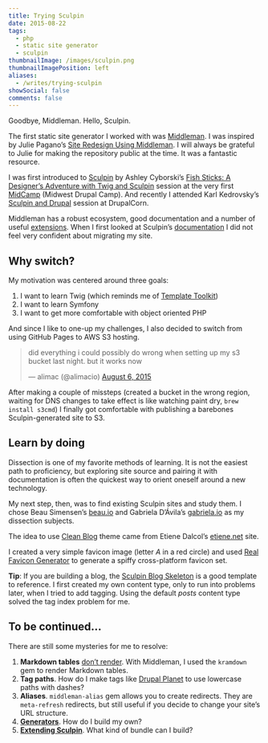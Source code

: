```yaml
---
title: Trying Sculpin
date: 2015-08-22
tags:
  - php
  - static site generator
  - sculpin
thumbnailImage: /images/sculpin.png
thumbnailImagePosition: left
aliases:
  - /writes/trying-sculpin
showSocial: false
comments: false
---
```


Goodbye, Middleman. Hello, Sculpin.
<!--more-->

The first static site generator I worked with was [Middleman](http://www.middlemanapp.com).
I was inspired by Julie Pagano’s
[Site Redesign Using Middleman](http://juliepagano.com/blog/2013/11/10/site-redesign-using-middleman/).
I will always be grateful to Julie for making the repository public at the time.
It was a fantastic resource.

I was first introduced to [Sculpin](http://sculpin.io) by Ashley Cyborski’s
[Fish Sticks: A Designer’s Adventure with Twig and Sculpin](http://2014.midcamp.org/session/fish-sticks-designers-adventure-twig-and-sculpin) session at the very first [MidCamp](http://midcamp.org) (Midwest Drupal Camp).
And recently I attended Karl Kedrovsky’s [Sculpin and Drupal](http://2015.drupalcorn.org/sessions/sculpin-and-drupal)
session at DrupalCorn.

Middleman has a robust ecosystem, good documentation and a number of useful
[extensions](https://directory.middlemanapp.com/#/extensions/all/).
When I first looked at Sculpin’s [documentation](https://sculpin.io/documentation/)
I did not feel very confident about migrating my site.

## Why switch?

My motivation was centered around three goals:

1. I want to learn Twig (which reminds me of [Template Toolkit](http://www.template-toolkit.org/))
1. I want to learn Symfony
1. I want to get more comfortable with object oriented PHP

And since I like to one-up my challenges, I also decided to switch from using
GitHub Pages to AWS S3 hosting.

<blockquote class="twitter-tweet" lang="en">
  <p lang="en" dir="ltr">
    did everything i could possibly do wrong when setting up my s3 bucket last
    night. but it works now</p>&mdash; alimac (@alimacio)
  <a href="https://twitter.com/alimacio/status/629271662270152704">
    August 6, 2015</a></blockquote>
<script async src="//platform.twitter.com/widgets.js" charset="utf-8"></script>

After making a couple of missteps (created a bucket
in the wrong region, waiting for DNS changes to take effect is like watching
paint dry, `brew install s3cmd`) I finally got comfortable with publishing a
barebones Sculpin-generated site to S3.

## Learn by doing

Dissection is one of my favorite methods of learning. It is not the easiest
path to proficiency, but exploring site source and pairing it with documentation
is often the quickest way to orient oneself around a new technology.

My next step, then, was to find existing Sculpin sites and study them.
I chose Beau Simensen’s [beau.io](https://github.com/simensen/beau.io/) and
Gabriela D’Ávila’s [gabriela.io](https://github.com/gabidavila/gabriela.io)
as my dissection subjects.

The idea to use [Clean Blog](http://startbootstrap.com/template-overviews/clean-blog/)
theme came from Etiene Dalcol’s [etiene.net](http://etiene.net) site.

I created a very simple favicon image (letter _A_ in a red circle) and used
[Real Favicon Generator](http://realfavicongenerator.net/) to generate a spiffy
cross-platform favicon set.

**Tip**: If you are building a blog, the [Sculpin Blog Skeleton](https://github.com/sculpin/sculpin-blog-skeleton)
is a good template to reference. I first created my own content type, only to
run into problems later, when I tried to add tagging. Using the default _posts_
content type solved the tag index problem for me.

## To be continued...

There are still some mysteries for me to resolve:

1. **Markdown tables** [don’t render]({{site.url}}/writes/open-source-survival-guide-with-coraline-ada-ehmke/#open-source).
With Middleman, I used the `kramdown` gem to render Markdown tables.
1. **Tag paths**. How do I make tags like [Drupal Planet]({{site.url}}/tag/Drupal%20Planet.xml)
to use lowercase paths with dashes?
1. **Aliases**. `middleman-alias` gem allows you to create redirects. They are `meta-refresh` redirects, but still useful if you decide to change your site’s URL structure.
1. **[Generators](https://sculpin.io/documentation/generators/)**. How do I build my own?
1. **[Extending Sculpin](https://sculpin.io/documentation/extending-sculpin)**. What kind of bundle can I build?
